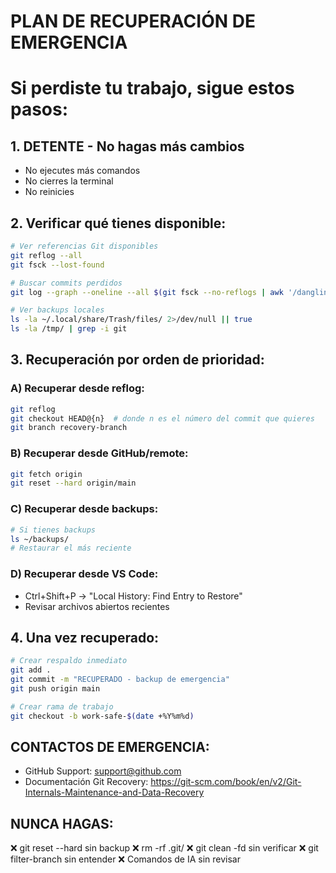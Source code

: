 # PLAN DE RECUPERACIÓN DE EMERGENCIA
# Si perdiste tu trabajo, sigue estos pasos:

## 1. DETENTE - No hagas más cambios
- No ejecutes más comandos
- No cierres la terminal
- No reinicies

## 2. Verificar qué tienes disponible:
```bash
# Ver referencias Git disponibles
git reflog --all
git fsck --lost-found

# Buscar commits perdidos
git log --graph --oneline --all $(git fsck --no-reflogs | awk '/dangling commit/ {print $3}')

# Ver backups locales
ls -la ~/.local/share/Trash/files/ 2>/dev/null || true
ls -la /tmp/ | grep -i git
```

## 3. Recuperación por orden de prioridad:

### A) Recuperar desde reflog:
```bash
git reflog
git checkout HEAD@{n}  # donde n es el número del commit que quieres
git branch recovery-branch
```

### B) Recuperar desde GitHub/remote:
```bash
git fetch origin
git reset --hard origin/main
```

### C) Recuperar desde backups:
```bash
# Si tienes backups
ls ~/backups/
# Restaurar el más reciente
```

### D) Recuperar desde VS Code:
- Ctrl+Shift+P → "Local History: Find Entry to Restore"
- Revisar archivos abiertos recientes

## 4. Una vez recuperado:
```bash
# Crear respaldo inmediato
git add .
git commit -m "RECUPERADO - backup de emergencia"
git push origin main

# Crear rama de trabajo
git checkout -b work-safe-$(date +%Y%m%d)
```

## CONTACTOS DE EMERGENCIA:
- GitHub Support: support@github.com
- Documentación Git Recovery: https://git-scm.com/book/en/v2/Git-Internals-Maintenance-and-Data-Recovery

## NUNCA HAGAS:
❌ git reset --hard sin backup
❌ rm -rf .git/
❌ git clean -fd sin verificar
❌ git filter-branch sin entender
❌ Comandos de IA sin revisar